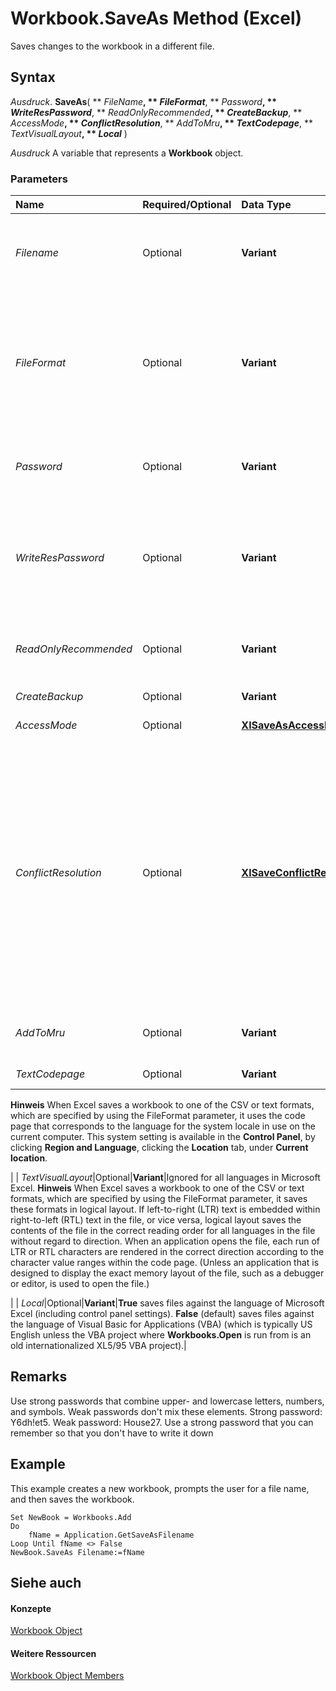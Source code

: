 
# Workbook.SaveAs Method (Excel)

Saves changes to the workbook in a different file.


## Syntax

 _Ausdruck_. **SaveAs**( ** _FileName_**, ** _FileFormat_**, ** _Password_**, ** _WriteResPassword_**, ** _ReadOnlyRecommended_**, ** _CreateBackup_**, ** _AccessMode_**, ** _ConflictResolution_**, ** _AddToMru_**, ** _TextCodepage_**, ** _TextVisualLayout_**, ** _Local_** )

 _Ausdruck_ A variable that represents a **Workbook** object.


### Parameters



|**Name**|**Required/Optional**|**Data Type**|**Description**|
|:-----|:-----|:-----|:-----|
| _Filename_|Optional|**Variant**|A string that indicates the name of the file to be saved. You can include a full path; if you don't, Microsoft Excel saves the file in the current folder.|
| _FileFormat_|Optional|**Variant**|The file format to use when you save the file. For a list of valid choices, see the  **[XlFileFormat](4c0ebc4c-915c-c199-ee39-f4d14ba7b64e.md)** enumeration. For an existing file, the default format is the last file format specified; for a new file, the default is the format of the version of Excel being used.|
| _Password_|Optional|**Variant**|A case-sensitive string (no more than 15 characters) that indicates the protection password to be given to the file.|
| _WriteResPassword_|Optional|**Variant**|A string that indicates the write-reservation password for this file. If a file is saved with the password and the password isn't supplied when the file is opened, the file is opened as read-only.|
| _ReadOnlyRecommended_|Optional|**Variant**|**True** to display a message when the file is opened, recommending that the file be opened as read-only.|
| _CreateBackup_|Optional|**Variant**|**True** to create a backup file.|
| _AccessMode_|Optional|**[XlSaveAsAccessMode](245c910e-4a23-6a4d-40a1-68528f06150c.md)**|The access mode for the workbook.|
| _ConflictResolution_|Optional|**[XlSaveConflictResolution](1cdccb5a-c356-4572-9429-49850338b31b.md)**|An  **[XlSaveConflictResolution](1cdccb5a-c356-4572-9429-49850338b31b.md)** value that determines how the method resolves a conflict while saving the workbook. If set to **xlUserResolution**, the conflict-resolution dialog box is displayed. If set to **xlLocalSessionChanges**, the local user's changes are automatically accepted. If set to **xlOtherSessionChanges**, the changes from other sessions are automatically accepted instead of the local user's changes. If this argument is omitted, the conflict-resolution dialog box is displayed.|
| _AddToMru_|Optional|**Variant**|**True** to add this workbook to the list of recently used files. The default value is **False**.|
| _TextCodepage_|Optional|**Variant**|Ignored for all languages in Microsoft Excel.
 **Hinweis**  When Excel saves a workbook to one of the CSV or text formats, which are specified by using the FileFormat parameter, it uses the code page that corresponds to the language for the system locale in use on the current computer. This system setting is available in the  **Control Panel**, by clicking  **Region and Language**, clicking the  **Location** tab, under **Current location**.

|
| _TextVisualLayout_|Optional|**Variant**|Ignored for all languages in Microsoft Excel.
 **Hinweis**  When Excel saves a workbook to one of the CSV or text formats, which are specified by using the FileFormat parameter, it saves these formats in logical layout. If left-to-right (LTR) text is embedded within right-to-left (RTL) text in the file, or vice versa, logical layout saves the contents of the file in the correct reading order for all languages in the file without regard to direction. When an application opens the file, each run of LTR or RTL characters are rendered in the correct direction according to the character value ranges within the code page. (Unless an application that is designed to display the exact memory layout of the file, such as a debugger or editor, is used to open the file.)

|
| _Local_|Optional|**Variant**|**True** saves files against the language of Microsoft Excel (including control panel settings). **False** (default) saves files against the language of Visual Basic for Applications (VBA) (which is typically US English unless the VBA project where **Workbooks.Open** is run from is an old internationalized XL5/95 VBA project).|

## Remarks

Use strong passwords that combine upper- and lowercase letters, numbers, and symbols. Weak passwords don't mix these elements. Strong password: Y6dh!et5. Weak password: House27. Use a strong password that you can remember so that you don't have to write it down


## Example

This example creates a new workbook, prompts the user for a file name, and then saves the workbook.


```
Set NewBook = Workbooks.Add 
Do 
    fName = Application.GetSaveAsFilename 
Loop Until fName <> False 
NewBook.SaveAs Filename:=fName
```


## Siehe auch


#### Konzepte


[Workbook Object](8c00aa60-c974-eed3-0812-3c9625eb0d4c.md)
#### Weitere Ressourcen


[Workbook Object Members](http://msdn.microsoft.com/library/dce102a3-25de-3ff4-2ce5-bc56e08baca7%28Office.15%29.aspx)